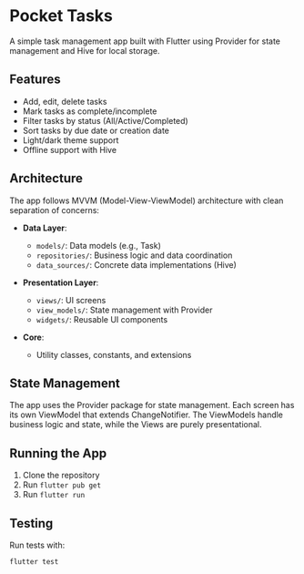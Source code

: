 # Pocket Tasks

A simple task management app built with Flutter using Provider for state management and Hive for local storage.

## Features
- Add, edit, delete tasks
- Mark tasks as complete/incomplete
- Filter tasks by status (All/Active/Completed)
- Sort tasks by due date or creation date
- Light/dark theme support
- Offline support with Hive

## Architecture
The app follows MVVM (Model-View-ViewModel) architecture with clean separation of concerns:

- **Data Layer**: 
  - `models/`: Data models (e.g., Task)
  - `repositories/`: Business logic and data coordination
  - `data_sources/`: Concrete data implementations (Hive)

- **Presentation Layer**:
  - `views/`: UI screens
  - `view_models/`: State management with Provider
  - `widgets/`: Reusable UI components

- **Core**:
  - Utility classes, constants, and extensions

## State Management
The app uses the Provider package for state management. Each screen has its own ViewModel that extends ChangeNotifier. The ViewModels handle business logic and state, while the Views are purely presentational.

## Running the App
1. Clone the repository
2. Run `flutter pub get`
3. Run `flutter run`

## Testing
Run tests with:
```bash
flutter test